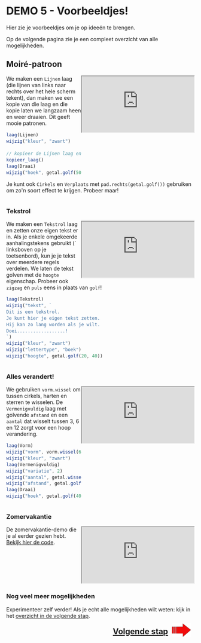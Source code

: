 # DEMO 5 - Voorbeeldjes!

Hier zie je voorbeeldjes om je op ideeën te brengen. 

Op de volgende pagina zie je een compleet overzicht van alle mogelijkheden.

## Moiré-patroon

<iframe style='float: right' src="https://coderdojo-leiden.github.io/demos-digitale-kunst/voorbeeld/moire/"></iframe>

We maken een `Lijnen` laag (die lijnen van links naar rechts over het hele scherm tekent), dan maken we een kopie van die laag en die kopie laten we langzaam heen en weer draaien. Dit geeft mooie patronen.

```js
laag(Lijnen)
wijzig("kleur", "zwart")

// kopieer de Lijnen laag en pas 'm aan
kopieer_laag()
laag(Draai)
wijzig("hoek", getal.golf(50, 20))
```

Je kunt ook `Cirkels` en `Verplaats` met `pad.rechts(getal.golf())` gebruiken om zo'n soort effect te krijgen. Probeer maar!

<div style="clear:both"></div>

### Tekstrol

<iframe style='float: right' src="https://coderdojo-leiden.github.io/demos-digitale-kunst/voorbeeld/tekstrol/"></iframe>

We maken een `Tekstrol` laag en zetten onze eigen tekst er in. Als je enkele omgekeerde aanhalingstekens gebruikt (\` linksboven op je toetsenbord), kun je je tekst over meerdere
regels verdelen. We laten de tekst golven met de `hoogte` eigenschap. Probeer ook `zigzag` en `puls` eens in plaats van `golf`!

```js
laag(Tekstrol)
wijzig("tekst", `
Dit is een tekstrol.
Je kunt hier je eigen tekst zetten.
Hij kan zo lang worden als je wilt.
Doei..................!
`)
wijzig("kleur", "zwart")
wijzig("lettertype", "boek")
wijzig("hoogte", getal.golf(20, 40))
```

<div style="clear:both"></div>

### Alles verandert!

<iframe style='float: right' src="https://coderdojo-leiden.github.io/demos-digitale-kunst/voorbeeld/wissel/"></iframe>

We gebruiken `vorm.wissel` om tussen cirkels, harten en sterren te wisselen. De `Vermenigvuldig` laag met golvende `afstand` en een `aantal` dat wisselt tussen 3, 6 en 12 zorgt voor een hoop verandering.

```js
laag(Vorm)
wijzig("vorm", vorm.wissel(60, vorm.cirkel(), vorm.hart(), vorm.ster()))
wijzig("kleur", "zwart")
laag(Vermenigvuldig)
wijzig("variatie", 2)
wijzig("aantal", getal.wissel(20, 3, 6, 12))
wijzig("afstand", getal.golf(10, 200, 260))
laag(Draai)
wijzig("hoek", getal.golf(40, 90))
```

<div style="clear:both"></div>

### Zomervakantie

<iframe style='float: right' src="https://coderdojo-leiden.github.io/demos-digitale-kunst/voorbeeld/zomervakantie/"></iframe>

De zomervakantie-demo die je al eerder gezien hebt. <a target='_blank' href='voorbeeld/zomervakantie/demo.js'>Bekijk hier de code</a>.

<div style="clear:both"></div>

### Nog veel meer mogelijkheden

Experimenteer zelf verder! Als je echt alle mogelijkheden wilt weten: kijk in het [overzicht in de volgende stap](./6%20-%20meer%20mogelijkheden.html).

<p style='font-size: 150%; font-weight: bold; text-align: right;'>
    <a href='./6%20-%20meer%20mogelijkheden.html'>Volgende stap <img style='margin: -0.4em 0.5em; float: right; width: 10%' src='images/arrow.png'></a>
</p>